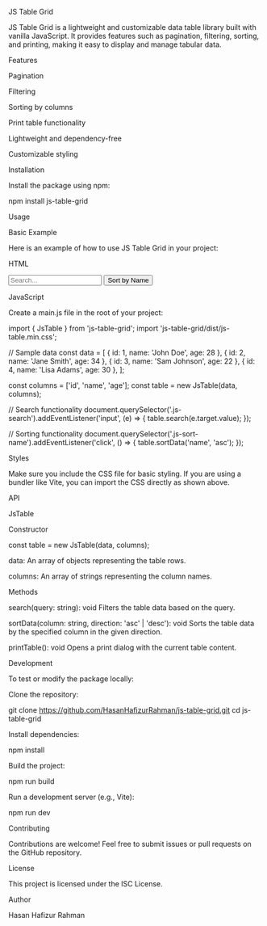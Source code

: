 JS Table Grid

JS Table Grid is a lightweight and customizable data table library built with vanilla JavaScript. It provides features such as pagination, filtering, sorting, and printing, making it easy to display and manage tabular data.

Features

Pagination

Filtering

Sorting by columns

Print table functionality

Lightweight and dependency-free

Customizable styling

Installation

Install the package using npm:

npm install js-table-grid

Usage

Basic Example

Here is an example of how to use JS Table Grid in your project:

HTML

<!DOCTYPE html>
<html lang="en">
<head>
  <meta charset="UTF-8">
  <meta name="viewport" content="width=device-width, initial-scale=1.0">
  <title>JS Table Grid Example</title>
</head>
<body>
  <div>
    <input class="js-search" type="text" placeholder="Search...">
    <button class="js-sort-name">Sort by Name</button>
  </div>

  <div class="js-table-container"></div>
  <div class="js-pagination"></div>

  <script type="module" src="./main.js"></script>
</body>
</html>

JavaScript

Create a main.js file in the root of your project:

import { JsTable } from 'js-table-grid';
import 'js-table-grid/dist/js-table.min.css';

// Sample data
const data = [
  { id: 1, name: 'John Doe', age: 28 },
  { id: 2, name: 'Jane Smith', age: 34 },
  { id: 3, name: 'Sam Johnson', age: 22 },
  { id: 4, name: 'Lisa Adams', age: 30 },
];

const columns = ['id', 'name', 'age'];
const table = new JsTable(data, columns);

// Search functionality
document.querySelector('.js-search').addEventListener('input', (e) => {
  table.search(e.target.value);
});

// Sorting functionality
document.querySelector('.js-sort-name').addEventListener('click', () => {
  table.sortData('name', 'asc');
});

Styles

Make sure you include the CSS file for basic styling. If you are using a bundler like Vite, you can import the CSS directly as shown above.

API

JsTable

Constructor

const table = new JsTable(data, columns);

data: An array of objects representing the table rows.

columns: An array of strings representing the column names.

Methods

search(query: string): void
Filters the table data based on the query.

sortData(column: string, direction: 'asc' | 'desc'): void
Sorts the table data by the specified column in the given direction.

printTable(): void
Opens a print dialog with the current table content.

Development

To test or modify the package locally:

Clone the repository:

git clone https://github.com/HasanHafizurRahman/js-table-grid.git
cd js-table-grid

Install dependencies:

npm install

Build the project:

npm run build

Run a development server (e.g., Vite):

npm run dev

Contributing

Contributions are welcome! Feel free to submit issues or pull requests on the GitHub repository.

License

This project is licensed under the ISC License.

Author

Hasan Hafizur Rahman